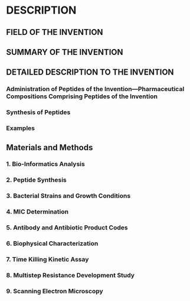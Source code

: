 # DESCRIPTION

## FIELD OF THE INVENTION

## SUMMARY OF THE INVENTION

## DETAILED DESCRIPTION TO THE INVENTION

### Administration of Peptides of the Invention—Pharmaceutical Compositions Comprising Peptides of the Invention

### Synthesis of Peptides

### Examples

## Materials and Methods

### 1. Bio-Informatics Analysis

### 2. Peptide Synthesis

### 3. Bacterial Strains and Growth Conditions

### 4. MIC Determination

### 5. Antibody and Antibiotic Product Codes

### 6. Biophysical Characterization

### 7. Time Killing Kinetic Assay

### 8. Multistep Resistance Development Study

### 9. Scanning Electron Microscopy


